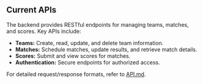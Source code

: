## Current APIs

The backend provides RESTful endpoints for managing teams, matches, and scores. Key APIs include:

- **Teams:** Create, read, update, and delete team information.
- **Matches:** Schedule matches, update results, and retrieve match details.
- **Scores:** Submit and view scores for matches.
- **Authentication:** Secure endpoints for authorized access.

For detailed request/response formats, refer to [API.md](./API.md).
